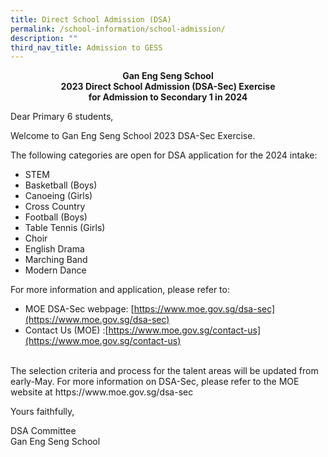 ```yaml
---
title: Direct School Admission (DSA)
permalink: /school-information/school-admission/
description: ""
third_nav_title: Admission to GESS
---
```

<p style="text-align:center;"> <strong>Gan Eng Seng School<br>2023 Direct School Admission (DSA-Sec) Exercise<br>for Admission to Secondary 1 in 2024</strong></p>

Dear Primary 6 students,

Welcome to Gan Eng Seng School 2023 DSA-Sec Exercise.

The following categories are open for DSA application for the 2024 intake:

*   STEM
*   Basketball (Boys)
*   Canoeing (Girls)
*   Cross Country
*   Football (Boys)
*   Table Tennis (Girls)
*   Choir
*   English Drama
*   Marching Band
*   Modern Dance


For more information and application, please refer to:

*   MOE DSA-Sec webpage:&nbsp;[https://www.moe.gov.sg/dsa-sec](https://www.moe.gov.sg/dsa-sec)
*   Contact Us (MOE) :[https://www.moe.gov.sg/contact-us](https://www.moe.gov.sg/contact-us)

<br>
The selection criteria and process for the talent areas will be updated from early-May. For more information on DSA-Sec, please refer to the MOE website at https://www.moe.gov.sg/dsa-sec

Yours faithfully,

DSA Committee  
Gan Eng Seng School